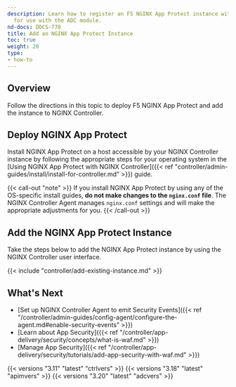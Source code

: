 ```yaml
---
description: Learn how to register an F5 NGINX App Protect instance with NGINX Controller
  for use with the ADC module.
nd-docs: DOCS-770
title: Add an NGINX App Protect Instance
toc: true
weight: 20
type:
- how-to
---
```


## Overview

Follow the directions in this topic to deploy F5 NGINX App Protect and add the instance to NGINX Controller.

## Deploy NGINX App Protect

<div data-proofer-ignore>

Install NGINX App Protect on a host accessible by your NGINX Controller instance by following the appropriate steps for your operating system in the [Using NGINX App Protect with NGINX Controller]({{< ref "controller/admin-guides/install/install-for-controller.md" >}}) guide.

{{< call-out "note" >}}
If you install NGINX App Protect by using any of the OS-specific install guides, **do not make changes to the `nginx.conf` file**.
The NGINX Controller Agent manages `nginx.conf` settings and will make the appropriate adjustments for you.
{{< /call-out >}}

</div>

## Add the NGINX App Protect Instance

Take the steps below to add the NGINX App Protect instance by using the NGINX Controller user interface.

{{< include "controller/add-existing-instance.md" >}}

## What's Next

- [Set up NGINX Controller Agent to emit Security Events]({{< ref "/controller/admin-guides/config-agent/configure-the-agent.md#enable-security-events" >}})
- [Learn about App Security]({{< ref "/controller/app-delivery/security/concepts/what-is-waf.md" >}})
- [Manage App Security]({{< ref "/controller/app-delivery/security/tutorials/add-app-security-with-waf.md" >}})

{{< versions "3.11" "latest" "ctrlvers" >}}
{{< versions "3.18" "latest" "apimvers" >}}
{{< versions "3.20" "latest" "adcvers" >}}
